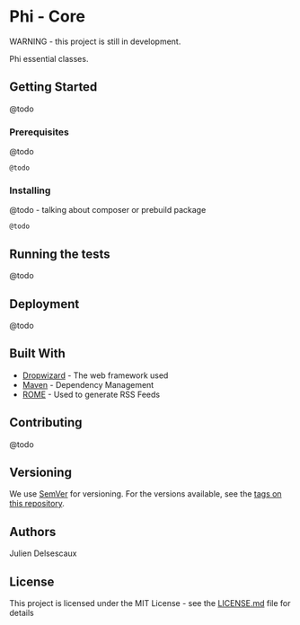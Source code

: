 # Phi - Core

WARNING - this project is still in development.

Phi essential classes.


## Getting Started

@todo

### Prerequisites

@todo

```
@todo
```

### Installing

@todo - talking about composer or prebuild package

```
@todo
```


## Running the tests

@todo


## Deployment

@todo

## Built With

* [Dropwizard](http://www.dropwizard.io/1.0.2/docs/) - The web framework used
* [Maven](https://maven.apache.org/) - Dependency Management
* [ROME](https://rometools.github.io/rome/) - Used to generate RSS Feeds

## Contributing

@todo

## Versioning

We use [SemVer](http://semver.org/) for versioning. For the versions available, see the [tags on this repository](https://github.com/your/project/tags). 

## Authors

Julien Delsescaux


## License

This project is licensed under the MIT License - see the [LICENSE.md](LICENSE.md) file for details

